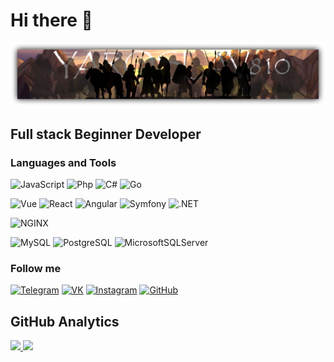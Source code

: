 # Hi there 👋

[![Header](https://github.com/Yaroslav810/yaroslav810/blob/main/assets/Header.png)](https://github.com/Yaroslav810)

## Full stack Beginner Developer

### Languages and Tools
![JavaScript](https://img.shields.io/badge/-JavaScript-332828?style=flat&logo=javascript&logoWidth=20)
![Php](https://img.shields.io/badge/-PHP-332828?style=flat&logo=php&logoWidth=20)
![C#](https://img.shields.io/badge/-C%23-332828?style=flat&logo=csharp&logoWidth=20)
![Go](https://img.shields.io/badge/-GO-332828?style=flat&logo=go&logoWidth=20)

![Vue](https://img.shields.io/badge/-Vue.JS-332828?style=flat&logo=vue.js&logoWidth=20)
![React](https://img.shields.io/badge/-React-332828?style=flat&logo=react&logoWidth=20)
![Angular](https://img.shields.io/badge/-Angular-332828?style=flat&logo=angular&logoWidth=20)
![Symfony](https://img.shields.io/badge/-Symfony-332828?style=flat&logo=symfony&logoWidth=20)
![.NET](https://img.shields.io/badge/-.NET-332828?style=flat&logo=.NET&logoWidth=20)

![NGINX](https://img.shields.io/badge/-Nginx-332828?style=flat&logo=nginx&logoWidth=20)

![MySQL](https://img.shields.io/badge/-MySQL-332828?style=flat&logo=mysql&logoWidth=20)
![PostgreSQL](https://img.shields.io/badge/-PostgreSQL-332828?style=flat&logo=postgresql&logoWidth=20)
![MicrosoftSQLServer](https://img.shields.io/badge/-Microsoft%20SQL%20Server-332828?style=flat&logo=microsoftsqlserver&logoWidth=20)

### Follow me
[![Telegram](https://img.shields.io/badge/-Telegram-332828?style=for-the-badge&logo=telegram&logoWidth=20)](https://t.me/with_yaroslav)
[![VK](https://img.shields.io/badge/-VK-332828?style=for-the-badge&logo=vk&logoWidth=20)](https://vk.com/yarik.kuzmin)
[![Instagram](https://img.shields.io/badge/-Instagram-332828?style=for-the-badge&logo=instagram&logoWidth=20&logoColor=FFFFFF)](https://www.instagram.com/with_yaroslav/)
[![GitHub](https://img.shields.io/badge/-GitHub-332828?style=for-the-badge&logo=github&logoWidth=20)](https://github.com/Yaroslav810)


## GitHub Analytics

<a href="https://github.com/yaroslav810">
  <img height="180em" src="https://github-readme-stats-eight-theta.vercel.app/api?username=yaroslav810&theme=algolia&include_all_commits=true&show_icons=true"/>
  <img height="180em" src="https://github-readme-stats-eight-theta.vercel.app/api/top-langs/?username=yaroslav810&theme=algolia&layout=compact&hide=css"/>
</a>

<!--
**Yaroslav810/yaroslav810** is a ✨ _special_ ✨ repository because its `README.md` (this file) appears on your GitHub profile.

Here are some ideas to get you started:

- 🔭 I’m currently working on ...
- 🌱 I’m currently learning ...
- 👯 I’m looking to collaborate on ...
- 🤔 I’m looking for help with ...
- 💬 Ask me about ...
- 📫 How to reach me: ...
- 😄 Pronouns: ...
- ⚡ Fun fact: ...
-->
